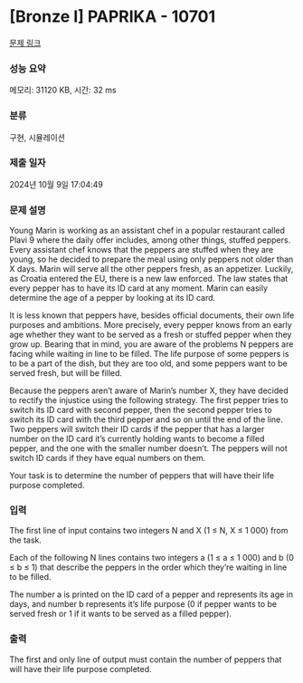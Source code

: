 # [Bronze I] PAPRIKA - 10701 

[문제 링크](https://www.acmicpc.net/problem/10701) 

### 성능 요약

메모리: 31120 KB, 시간: 32 ms

### 분류

구현, 시뮬레이션

### 제출 일자

2024년 10월 9일 17:04:49

### 문제 설명

<p>Young Marin is working as an assistant chef in a popular restaurant called Plavi 9 where the daily offer includes, among other things, stuffed peppers. Every assistant chef knows that the peppers are stuffed when they are young, so he decided to prepare the meal using only peppers not older than X days. Marin will serve all the other peppers fresh, as an appetizer. Luckily, as Croatia entered the EU, there is a new law enforced. The law states that every pepper has to have its ID card at any moment. Marin can easily determine the age of a pepper by looking at its ID card.</p>

<p>It is less known that peppers have, besides official documents, their own life purposes and ambitions. More precisely, every pepper knows from an early age whether they want to be served as a fresh or stuffed pepper when they grow up. Bearing that in mind, you are aware of the problems N peppers are facing while waiting in line to be filled. The life purpose of some peppers is to be a part of the dish, but they are too old, and some peppers want to be served fresh, but will be filled.</p>

<p>Because the peppers aren’t aware of Marin’s number X, they have decided to rectify the injustice using the following strategy. The first pepper tries to switch its ID card with second pepper, then the second pepper tries to switch its ID card with the third pepper and so on until the end of the line. Two peppers will switch their ID cards if the pepper that has a larger number on the ID card it’s currently holding wants to become a filled pepper, and the one with the smaller number doesn’t. The peppers will not switch ID cards if they have equal numbers on them.</p>

<p>Your task is to determine the number of peppers that will have their life purpose completed.</p>

### 입력 

 <p>The first line of input contains two integers N and X (1 ≤ N, X ≤ 1 000) from the task.</p>

<p>Each of the following N lines contains two integers a (1 ≤ a ≤ 1 000) and b (0 ≤ b ≤ 1) that describe the peppers in the order which they’re waiting in line to be filled.</p>

<p>The number a is printed on the ID card of a pepper and represents its age in days, and number b represents it’s life purpose (0 if pepper wants to be served fresh or 1 if it wants to be served as a filled pepper).</p>

### 출력 

 <p>The first and only line of output must contain the number of peppers that will have their life purpose completed.</p>

